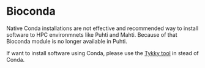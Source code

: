 # Bioconda

Native Conda installations are not effective and recommended way to install software to HPC environmnets like Puhti and Mahti.
Because of that Bioconda module is no longer available in Puhti.

If want to install software using Conda, please use the [Tykky tool](../computing/containers/tykky.md) in stead of Conda.
